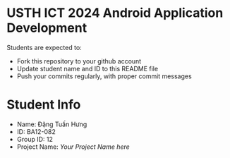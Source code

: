 USTH ICT 2024 Android Application Development
=====================================================

Students are expected to:

* Fork this repository to your github account
* Update student name and ID to this README file
* Push your commits regularly, with proper commit messages

Student Info
=======================

* Name: Đặng Tuấn Hưng
* ID: BA12-082  
* Group ID: 12
* Project Name: *Your Project Name here*
